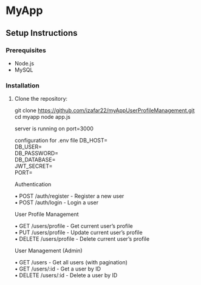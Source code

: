 # MyApp

## Setup Instructions

### Prerequisites
- Node.js
- MySQL

### Installation
1. Clone the repository:
   
   git clone https://github.com/izafar22/myAppUserProfileManagement.git
   cd myapp
   node app.js

   server is running on port=3000

   configuration for .env file
    DB_HOST=                
    DB_USER=                 
    DB_PASSWORD=              
    DB_DATABASE=                
    JWT_SECRET=              
    PORT=               

   Authentication

	•	POST /auth/register - Register a new user         
	•	POST /auth/login - Login a user

   User Profile Management                     

	•	GET /users/profile - Get current user’s profile     
	•	PUT /users/profile - Update current user’s profile       
	•	DELETE /users/profile - Delete current user’s profile      

   User Management (Admin)

	•	GET /users - Get all users (with pagination)        
	•	GET /users/:id - Get a user by ID         
	•	DELETE /users/:id - Delete a user by ID     


 